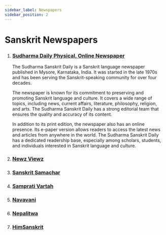 ```yaml
---
sidebar_label: Newspapers
sidebar_position: 2
---
```


# Sanskrit Newspapers

1. ### [Sudharma Daily Physical, Online Newspaper](https://sudharmasanskritdaily.in/)

    The Sudharma Sanskrit Daily is a Sanskrit language newspaper published in Mysore, Karnataka, India. It was started in the late 1970s and has been serving the Sanskrit-speaking community for over four decades.

    The newspaper is known for its commitment to preserving and promoting Sanskrit language and culture. It covers a wide range of topics, including news, current affairs, literature, philosophy, religion, and arts. The Sudharma Sanskrit Daily has a strong editorial team that ensures the quality and accuracy of its content.

    In addition to its print edition, the newspaper also has an online presence. Its e-paper version allows readers to access the latest news and articles from anywhere in the world. The Sudharma Sanskrit Daily has a dedicated readership base, especially among scholars, students, and individuals interested in Sanskrit language and culture.

1. ### [Newz Viewz](https://newzviewz.com/sanskrit)

1. ### [Sanskrit Samachar](https://sanskritsamachar.com/)

1. ### [Samprati Vartah](https://samprativartah.in/)

1. ### [Navavani](https://navavani.org.in/wp/archives/category/news-updates)

1. ### [Nepalitwa](https://nepalitwa.com/sanskrit)

1. ### [HimSanskrit](http://himsanskritam.com/)
